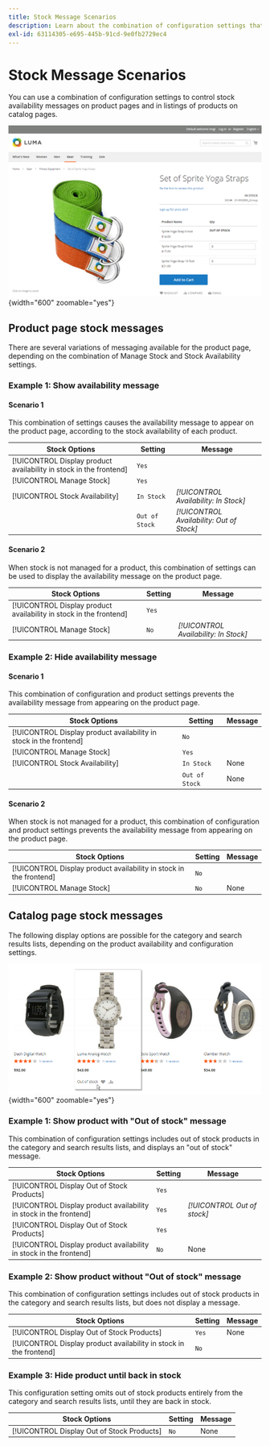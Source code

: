 ```yaml
---
title: Stock Message Scenarios
description: Learn about the combination of configuration settings that control stock availability messages on product pages and in listings of products on catalog pages.
exl-id: 63114305-e695-445b-91cd-9e0fb2729ec4
---
```

# Stock Message Scenarios

You can use a combination of configuration settings to control stock availability messages on product pages and in listings of products on catalog pages.

![Grouped Product with "Out of Stock" Message](assets/storefront-out-of-stock-message.png){width="600" zoomable="yes"}

## Product page stock messages

There are several variations of messaging available for the product page, depending on the combination of Manage Stock and Stock Availability settings.

### Example 1: Show availability message

#### Scenario 1

This combination of settings causes the availability message to appear on the product page, according to the stock availability of each product.

|Stock Options|Setting|Message|
|--|--|--|
| [!UICONTROL Display product availability in stock in the frontend] | `Yes` | |
| [!UICONTROL Manage Stock] | `Yes` | |
| [!UICONTROL Stock Availability] | `In Stock` | _[!UICONTROL Availability: In Stock]_|
| | `Out of Stock` | _[!UICONTROL Availability: Out of Stock]_ |

#### Scenario 2

When stock is not managed for a product, this combination of settings can be used to display the availability message on the product page.

|Stock Options|Setting|Message|
|--|--|--|
| [!UICONTROL Display product availability in stock in the frontend] | `Yes` |  |
| [!UICONTROL Manage Stock] | `No` | _[!UICONTROL Availability: In Stock]_ |

### Example 2: Hide availability message

#### Scenario 1

This combination of configuration and product settings prevents the availability message from appearing on the product page.

|Stock Options|Setting|Message|
|--|--|--|
| [!UICONTROL Display product availability in stock in the frontend] | `No` |  |
| [!UICONTROL Manage Stock] | `Yes` |  |
| [!UICONTROL Stock Availability] | `In Stock` | None |
|  | `Out of Stock` | None |

#### Scenario 2

When stock is not managed for a product, this combination of configuration and product settings prevents the availability message from appearing on the product page.

|Stock Options|Setting|Message|
|--|--|--|
| [!UICONTROL Display product availability in stock in the frontend] | `No` |  |
| [!UICONTROL Manage Stock] | `No` | None |

## Catalog page stock messages

The following display options are possible for the category and search results lists, depending on the product availability and configuration settings.

![Out-of-Stock Message on Category Page](assets/storefront-out-of-stock-catalog-page.png){width="600" zoomable="yes"}

### Example 1: Show product with "Out of stock" message

This combination of configuration settings includes out of stock products in the category and search results lists, and displays an "out of stock" message.

|Stock Options|Setting|Message|
|--|--|--|
| [!UICONTROL Display Out of Stock Products] | `Yes` |  |
| [!UICONTROL Display product availability in stock in the frontend] | `Yes` | _[!UICONTROL Out of stock]_ |
| [!UICONTROL Display Out of Stock Products] | `Yes` |  |
| [!UICONTROL Display product availability in stock in the frontend] | `No` | None |

### Example 2: Show product without "Out of stock" message

This combination of configuration settings includes out of stock products in the category and search results lists, but does not display a message.

|Stock Options|Setting|Message|
|--|--|--|
| [!UICONTROL Display Out of Stock Products] | `Yes` | None |
| [!UICONTROL Display product availability in stock in the frontend] | `No` |  |

### Example 3: Hide product until back in stock

This configuration setting omits out of stock products entirely from the category and search results lists, until they are back in stock.

|Stock Options|Setting|Message|
|--|--|--|
| [!UICONTROL Display Out of Stock Products] | `No` | None |

